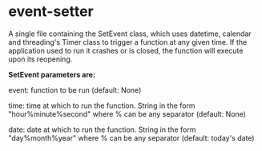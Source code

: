 # event-setter

A single file containing the SetEvent class, which uses datetime, calendar and threading's Timer class to trigger a function at any given time. If the application used to run it crashes or is closed, the function will execute upon its reopening.

__SetEvent parameters are:__

  event: function to be run (default: None)
  
  time: time at which to run the function. String in the form "hour%minute%second" where % can be any separator (default: None)
  
  date: date at which to run the function. String in the form "day%month%year" where % can be any separator (default: today's date)
